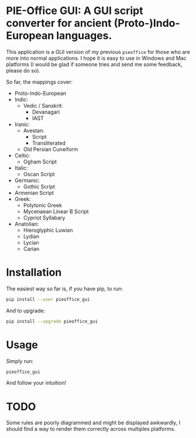 # PIE-Office GUI: A GUI script converter for ancient (Proto-)Indo-European languages.

This application is a GUI version of my previous `pieoffice` for those who are more into normal applications.
I hope it is easy to use in Windows and Mac platforms (I would be glad if someone tries and send me some feedback, please do so).

So far, the mappings cover:
 - Proto-Indo-European
 - Indic:
    - Vedic / Sanskrit:
        - Devanagari
        - IAST
 - Iranic:
     - Avestan:
         - Script 
         - Transliterated 
     - Old Persian Cuneiform 
 - Celtic:
     - Ogham Script 
 - Italic:
     - Oscan Script 
 - Germanic:
     - Gothic Script 
 - Armenian Script 
 - Greek:
    - Polytonic Greek 
    - Mycenaean Linear B Script 
    - Cypriot Syllabary 
 - Anatolian:
    - Hieroglyphic Luwian 
    - Lydian 
    - Lycian 
    - Carian 

# Installation

The easiest way so far is, if you have pip, to run:

```bash
pip install --user pieoffice_gui
```

And to upgrade:

```bash
pip install --upgrade pieoffice_gui
```

# Usage

Simply run:

```bash
pieoffice_gui
```

And follow your intuition!

# TODO

Some rules are poorly diagrammed and might be displayed awkwardly, I should find a way to render them correctly across multiples platforms.
